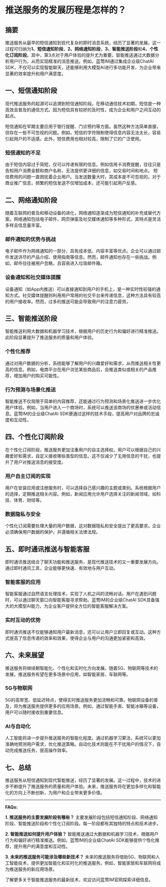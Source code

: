# 推送服务的发展历程是怎样的？

## 摘要
推送服务从最早的短信通知到现代复杂的即时消息系统，经历了显著的发展。这一过程可归纳为**1、短信通知阶段**，**2、网络通知阶段**，**3、智能推送阶段**和**4、个性化订阅阶段**。其中，第3点对于用户体验的提升尤为重要。智能推送通过大数据分析用户行为，从而实现精准的消息推送。例如，蓝莺IM通过集成企业级ChatAI SDK，不仅可以实现智能聊天，还能够利用大模型AI进行多功能开发，为企业带来显著的效率提升和用户满意度。

## 一、短信通知阶段
现代推送服务的起源可以追溯到短信通知阶段。在移动通信技术初期，短信是一种高效且普及的通信方式。因为短信具有较好的及时性，成为企业和用户之间互动的起点。

短信通知在早期主要应用于银行提醒、门诊预约等方面。虽然这种方法简单直接，但存在一些不可忽视的问题。例如，短信的字符限制使得信息内容无法太长，容易引起用户的不适感。此外，短信费用也相对较高，限制了它的广泛使用。

### 短信通知的不足
由于短信内容过于简短，仅可以传递有限的信息。例如信用卡消费提醒，往往只是告知用户消费金额和商户名称，无法提供更详细的信息，如交易时间和地点。
短信费用的问题一直困扰着企业用户。当发送数量大时，其成本是不可忽视的。对于商业推广信息，频繁的短信发送不仅增加成本，还可能引起用户反感。

## 二、网络通知阶段
随着互联网的普及和移动设备的进化，网络通知逐渐成为短信通知的补充或替代方案。网络通知包括电子邮件、网页弹窗及社交媒体通知等多种形式，其特点是灵活多样且信息量丰富。

### 邮件通知的优势与挑战
电子邮件作为网络通知的一部分，具有成本低、内容丰富等优点。企业可以通过邮件发送详尽的产品介绍、使用指南等信息。然而，邮件通知也存在一些挑战。例如，邮件往往被用户忽略，且容易进入垃圾邮件箱。

### 设备通知和社交媒体提醒
设备通知（如App内推送）可以直接通知到用户的手机上，是一种实时性较强的通知方式。社交媒体提醒则利用用户常用的社交平台来传递信息，这种方法具有较高的用户接收率。然而，过多的推送可能会导致用户的注意力疲劳。

## 三、智能推送阶段
智能推送利用大数据和机器学习技术，根据用户的历史行为和偏好进行精准推送。此阶段显著提升了推送服务的质量和用户体验。

### 个性化推荐
通过对用户数据的分析，系统能够了解用户的兴趣爱好和需求，从而推送相关性更高的信息。例如，电商平台在用户浏览某些商品后，会推送类似或相关的产品推荐，增加用户的购买可能性。

### 行为预测与场景化推送
智能推送不仅局限于简单的内容推荐，还能通过行为预测和场景化推送进一步优化用户体验。例如，当用户进入一个商场时，系统可以推送该商场的优惠券或活动信息。蓝莺IM的企业级ChatAI SDK便通过这样的技术手段，提高用户对品牌的忠诚度和互动性。

## 四、个性化订阅阶段
在个性化订阅阶段，推送服务更加注重用户的自主选择权。用户可以根据自己的兴趣爱好和需求，自定义接收哪些类型的信息。这不仅减少了无用信息的干扰，也提升了用户对推送消息的接受度。

### 用户自主订阅的实现
用户在安装应用或注册服务时，可以选择自己感兴趣的主题或类别。系统根据用户的选择，定期推送相关内容。例如，新闻应用允许用户选择关注的新闻领域，如科技、体育、财经等。

### 数据隐私与安全
个性化订阅需要处理大量的用户数据，这对数据隐私和安全提出了更高要求。企业必须确保用户数据的保护，并遵循相关法律法规。

## 五、即时通讯推送与智能客服
即时通讯推送结合了聊天功能和推送服务，是现代推送技术的又一重要发展方向。通过即时通讯工具，企业能够更快速、有效地与用户互动。

### 智能客服的应用
智能客服通过自然语言处理技术，实现了人机之间的流畅对话。用户在遇到问题时，可以通过聊天窗口向智能客服寻求帮助。蓝莺IM的企业级ChatAI SDK具备强大的大模型AI能力，为企业客户提供全方位的智能客服解决方案。

### 实时互动的优势
即时通讯推送不仅能够通知用户最新消息，还可以让用户立即回复或互动。这种方式提高了信息传递的效率和效果，使得企业与用户的沟通更加紧密和高效。

## 六、未来展望
推送服务将继续朝智能化、个性化和实时化方向发展。随着5G、物联网等技术的发展，推送服务有望在更多场景中应用，如智能家居、车联网等。

### 5G与物联网
5G的高带宽、低延迟特点，使得实时推送服务更加流畅和可靠。物联网设备的普及，将为推送服务提供更多的应用场景。例如，通过智能手表、智能冰箱等设备，用户可以随时接收到重要信息。

### AI与自动化
人工智能将进一步提升推送服务的智能化程度。通过机器学习算法，系统可以更加准确地预测用户需求，优化推送策略。自动化技术则能在不干扰用户的情况下，自动完成推送任务，提高操作效率。

## 七、总结
推送服务从短信通知到现代智能推送，经历了显著的发展。这一过程中，技术的进步不断提升了推送服务的质量和用户体验。未来，推送服务将在更加多样化和智能化的方向上不断创新，为用户和企业带来更多价值。

---

**FAQs:**

**1. 推送服务的主要发展阶段有哪些？**
主要发展阶段包括短信通知阶段、网络通知阶段、智能推送阶段和个性化订阅阶段。每一阶段都有其独特的特点和技术进步。

**2. 智能推送如何提升用户体验？**
智能推送通过大数据和机器学习技术，根据用户行为和偏好进行精准推送。例如，蓝莺IM的企业级ChatAI SDK能够提供个性化推荐，提升用户的满意度和互动性。

**3. 未来的推送服务可能涉及哪些新技术？**
未来的推送服务将借助5G、物联网和人工智能技术，提供更加智能化和实时化的推送服务。例如，智能家居和车联网将成为推送服务的新应用场景。

了解更多关于智能推送服务的最新技术，欢迎访问蓝莺IM官网探索详细信息。